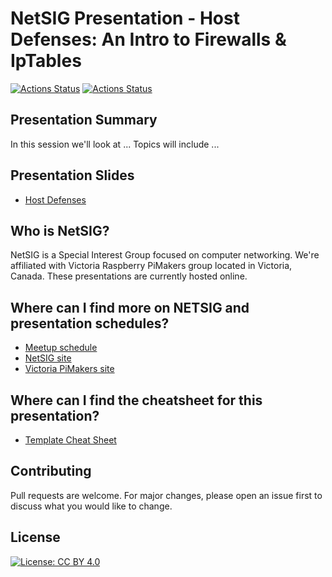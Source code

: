 # NetSIG Presentation - Host Defenses: An Intro to Firewalls & IpTables

[![Actions Status](https://github.com/netserf/netsig-presentation-host-defenses/workflows/Markdown%20Lint/badge.svg)](https://github.com/netserf/netsig-presentation-host-defenses/actions)
[![Actions Status](https://github.com/netserf/netsig-presentation-host-defenses/workflows/Markdown%20Links/badge.svg)](https://github.com/netserf/netsig-presentation-host-defenses/actions)

## Presentation Summary

In this session we'll look at ...
Topics will include ...

## Presentation Slides

* [Host Defenses](netsig-presentation-host-defenses.pdf)

## Who is NetSIG?

NetSIG is a Special Interest Group focused on computer networking. We're
affiliated with Victoria Raspberry PiMakers group located in Victoria, Canada.
These presentations are currently hosted online.

## Where can I find more on NETSIG and presentation schedules?

* [Meetup schedule](https://www.meetup.com/Victoria-Raspberry-PiMakers-And-Others/events)
* [NetSIG site](https://vicpimakers.ca/netsig/)
* [Victoria PiMakers site](https://vicpimakers.ca/)

## Where can I find the cheatsheet for this presentation?

* [Template Cheat Sheet](template-cheat-sheet.txt)

## Contributing

Pull requests are welcome. For major changes, please open an issue first to
discuss what you would like to change.

## License

[![License: CC BY 4.0](https://img.shields.io/badge/License-CC_BY_4.0-lightgrey.svg)](https://creativecommons.org/licenses/by/4.0/)
